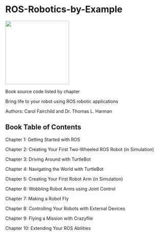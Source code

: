 # ROS-Robotics-by-Example

<a href="https://www.packtpub.com/hardware-and-creative/ros-robotics-example"><img src=https://www.packtpub.com/sites/default/files/5193OS_4506_ROS%20Robotics%20By%20Example.jpg width=200/></a>

Book source code listed by chapter

Bring life to your robot using ROS robotic applications

Authors:  Carol Fairchild and Dr. Thomas L. Harman

Book Table of Contents 
----------------------
Chapter 1:  Getting Started with ROS

Chapter 2:  Creating Your First Two-Wheeled ROS Robot (in Simulation)

Chapter 3:  Driving Around with TurtleBot

Chapter 4:  Navigating the World with TurtleBot

Chapter 5:  Creating Your First Robot Arm (in Simulation)

Chapter 6:  Wobbling Robot Arms using Joint Control

Chapter 7:  Making a Robot Fly

Chapter 8:  Controlling Your Robots with External Devices

Chapter 9:  Flying a Mission with Crazyflie

Chapter 10: Extending Your ROS Abilities
